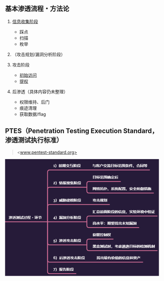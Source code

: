 ## 基本渗透流程・方法论

1. [信息收集阶段](../GatheringInformation/GatheringInformation.md)
    - 踩点
    - 扫描
    - 枚举

1. （攻击规划/漏洞分析阶段）

1. 攻击阶段
    - [初始访问](../GainingAccess/GainingAccess.md)
    - [提权](../EscalatingPrivilege/)

1. 后渗透（具体内容仍未整理）
    - 权限维持、后门
    - 痕迹清理
    - 获取数据/flag



## PTES（Penetration Testing Execution Standard，渗透测试执行标准）

> <www.pentest-standard.org>

![PTES](../static/img/MindMap/knowledge_PTES.png)